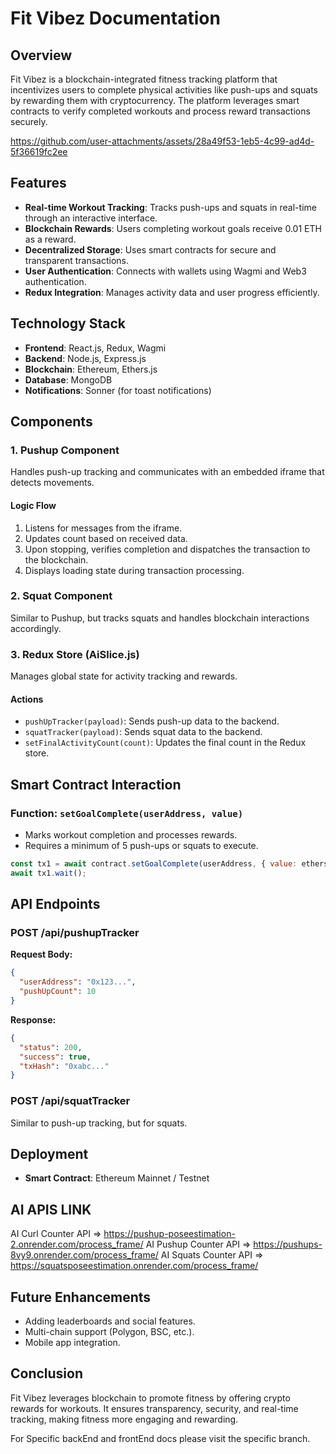 # Fit Vibez Documentation

## Overview
Fit Vibez is a blockchain-integrated fitness tracking platform that incentivizes users to complete physical activities like push-ups and squats by rewarding them with cryptocurrency. The platform leverages smart contracts to verify completed workouts and process reward transactions securely.

https://github.com/user-attachments/assets/28a49f53-1eb5-4c99-ad4d-5f36619fc2ee

## Features
- **Real-time Workout Tracking**: Tracks push-ups and squats in real-time through an interactive interface.
- **Blockchain Rewards**: Users completing workout goals receive 0.01 ETH as a reward.
- **Decentralized Storage**: Uses smart contracts for secure and transparent transactions.
- **User Authentication**: Connects with wallets using Wagmi and Web3 authentication.
- **Redux Integration**: Manages activity data and user progress efficiently.

## Technology Stack
- **Frontend**: React.js, Redux, Wagmi
- **Backend**: Node.js, Express.js
- **Blockchain**: Ethereum, Ethers.js
- **Database**: MongoDB
- **Notifications**: Sonner (for toast notifications)

## Components
### 1. **Pushup Component**
Handles push-up tracking and communicates with an embedded iframe that detects movements.

#### Logic Flow
1. Listens for messages from the iframe.
2. Updates count based on received data.
3. Upon stopping, verifies completion and dispatches the transaction to the blockchain.
4. Displays loading state during transaction processing.

### 2. **Squat Component**
Similar to Pushup, but tracks squats and handles blockchain interactions accordingly.

### 3. **Redux Store (AiSlice.js)**
Manages global state for activity tracking and rewards.

#### Actions
- `pushUpTracker(payload)`: Sends push-up data to the backend.
- `squatTracker(payload)`: Sends squat data to the backend.
- `setFinalActivityCount(count)`: Updates the final count in the Redux store.

## Smart Contract Interaction
### **Function: `setGoalComplete(userAddress, value)`**
- Marks workout completion and processes rewards.
- Requires a minimum of 5 push-ups or squats to execute.

```javascript
const tx1 = await contract.setGoalComplete(userAddress, { value: ethers.utils.parseUnits("0.01", "ether") });
await tx1.wait();
```

## API Endpoints
### **POST /api/pushupTracker**
**Request Body:**
```json
{
  "userAddress": "0x123...",
  "pushUpCount": 10
}
```
**Response:**
```json
{
  "status": 200,
  "success": true,
  "txHash": "0xabc..."
}
```

### **POST /api/squatTracker**
Similar to push-up tracking, but for squats.

## Deployment
- **Smart Contract**: Ethereum Mainnet / Testnet

## AI APIS LINK

AI Curl Counter API => https://pushup-poseestimation-2.onrender.com/process_frame/
AI Pushup Counter API => https://pushups-8vy9.onrender.com/process_frame/
AI Squats Counter API => https://squatsposeestimation.onrender.com/process_frame/

## Future Enhancements
- Adding leaderboards and social features.
- Multi-chain support (Polygon, BSC, etc.).
- Mobile app integration.

## Conclusion
Fit Vibez leverages blockchain to promote fitness by offering crypto rewards for workouts. It ensures transparency, security, and real-time tracking, making fitness more engaging and rewarding.

For Specific backEnd and frontEnd docs please visit the specific branch.

